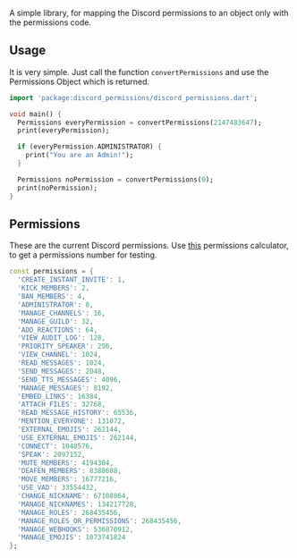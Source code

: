 A simple library, for mapping the Discord permissions to an object only with the permissions code.


## Usage
It is very simple. Just call the function `convertPermissions` and use the Permissions Object which is returned.

```dart
import 'package:discord_permissions/discord_permissions.dart';

void main() {
  Permissions everyPermission = convertPermissions(2147483647);
  print(everyPermission);

  if (everyPermission.ADMINISTRATOR) {
    print("You are an Admin!");
  }

  Permissions noPermission = convertPermissions(0);
  print(noPermission);
}

```


## Permissions
These are the current Discord permissions. 
Use [this](https://discordapi.com/permissions.html) permissions calculator, to get a permissions number for testing.
```dart
const permissions = {
  'CREATE_INSTANT_INVITE': 1,
  'KICK_MEMBERS': 2,
  'BAN_MEMBERS': 4,
  'ADMINISTRATOR': 8,
  'MANAGE_CHANNELS': 16,
  'MANAGE_GUILD': 32,
  'ADD_REACTIONS': 64,
  'VIEW_AUDIT_LOG': 128,
  'PRIORITY_SPEAKER': 256,
  'VIEW_CHANNEL': 1024,
  'READ_MESSAGES': 1024,
  'SEND_MESSAGES': 2048,
  'SEND_TTS_MESSAGES': 4096,
  'MANAGE_MESSAGES': 8192,
  'EMBED_LINKS': 16384,
  'ATTACH_FILES': 32768,
  'READ_MESSAGE_HISTORY': 65536,
  'MENTION_EVERYONE': 131072,
  'EXTERNAL_EMOJIS': 262144,
  'USE_EXTERNAL_EMOJIS': 262144,
  'CONNECT': 1048576,
  'SPEAK': 2097152,
  'MUTE_MEMBERS': 4194304,
  'DEAFEN_MEMBERS': 8388608,
  'MOVE_MEMBERS': 16777216,
  'USE_VAD': 33554432,
  'CHANGE_NICKNAME': 67108864,
  'MANAGE_NICKNAMES': 134217728,
  'MANAGE_ROLES': 268435456,
  'MANAGE_ROLES_OR_PERMISSIONS': 268435456,
  'MANAGE_WEBHOOKS': 536870912,
  'MANAGE_EMOJIS': 1073741824
};
```
